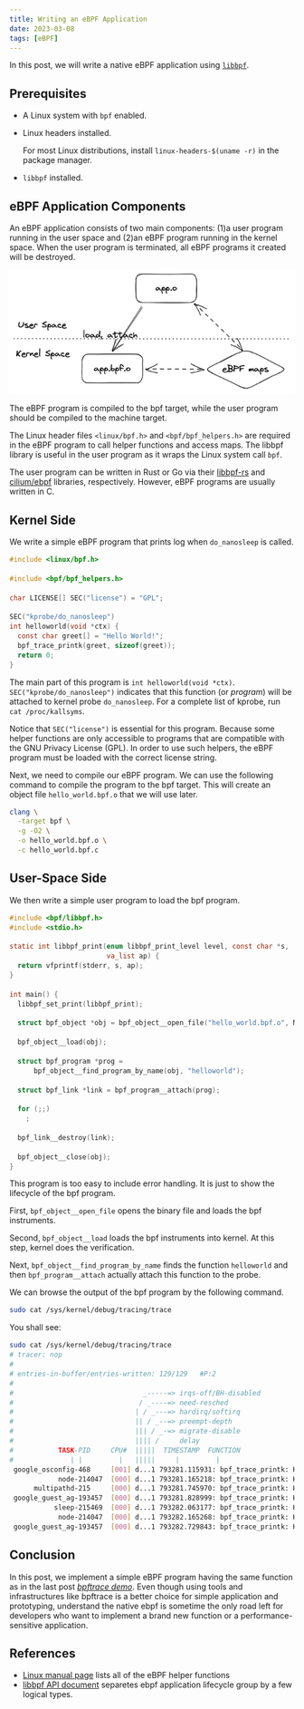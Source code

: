 ```yaml
---
title: Writing an eBPF Application
date: 2023-03-08
tags: [eBPF]
---
```


In this post, we will write a native eBPF application using [`libbpf`](https://github.com/libbpf/libbpf).

## Prerequisites

- A Linux system with `bpf` enabled.
- Linux headers installed.
  
  For most Linux distributions, install `linux-headers-$(uname -r)` in the package manager.
- `libbpf` installed.

## eBPF Application Components

An eBPF application consists of two main components: (1)a user program running in the user space and (2)an eBPF program running in the kernel space. When the user program is terminated, all eBPF programs it created will be destroyed.

![eBPF applications components](ebpf_applications_components.excalidraw.png)

The eBPF program is compiled to the bpf target, while the user program should be compiled to the machine target.

The Linux header files `<linux/bpf.h>` and `<bpf/bpf_helpers.h>` are required in the eBPF program to call helper functions and access maps. The libbpf library is useful in the user program as it wraps the Linux system call `bpf`.

The user program can be written in Rust or Go via their [libbpf-rs](https://github.com/libbpf/libbpf-rs) and [cilium/ebpf](https://github.com/cilium/ebpf) libraries, respectively. However, eBPF programs are usually written in C.

## Kernel Side

We write a simple eBPF program that prints log when `do_nanosleep` is called.

```C
#include <linux/bpf.h>

#include <bpf/bpf_helpers.h>

char LICENSE[] SEC("license") = "GPL";

SEC("kprobe/do_nanosleep")
int helloworld(void *ctx) {
  const char greet[] = "Hello World!";
  bpf_trace_printk(greet, sizeof(greet));
  return 0;
}
```

The main part of this program is `int helloworld(void *ctx)`. `SEC("kprobe/do_nanosleep")` indicates that this function (or *program*) will be attached to kernel probe `do_nanosleep`. For a complete list of kprobe, run `cat /proc/kallsyms`.

Notice that `SEC("license")` is essential for this program. Because some helper functions are only accessible to programs that are compatible with the GNU Privacy License (GPL). In order to use such helpers, the eBPF program must be loaded with the correct license string.

Next, we need to compile our eBPF program. We can use the following command to compile the program to the bpf target. This will create an object file `hello_world.bpf.o` that we will use later.

```sh
clang \
  -target bpf \
  -g -O2 \
  -o hello_world.bpf.o \
  -c hello_world.bpf.c
```

## User-Space Side

We then write a simple user program to load the bpf program.

```C
#include <bpf/libbpf.h>
#include <stdio.h>

static int libbpf_print(enum libbpf_print_level level, const char *s,
                        va_list ap) {
  return vfprintf(stderr, s, ap);
}

int main() {
  libbpf_set_print(libbpf_print);

  struct bpf_object *obj = bpf_object__open_file("hello_world.bpf.o", NULL);

  bpf_object__load(obj);

  struct bpf_program *prog =
      bpf_object__find_program_by_name(obj, "helloworld");

  struct bpf_link *link = bpf_program__attach(prog);

  for (;;)
    ;

  bpf_link__destroy(link);

  bpf_object__close(obj);
}
```

This program is too easy to include error handling. It is just to show the lifecycle of the bpf program.

First, `bpf_object__open_file` opens the binary file and loads the bpf instruments.

Second, `bpf_object__load` loads the bpf instruments into kernel. At this step, kernel does the verification.

Next, `bpf_object__find_program_by_name` finds the function `helloworld` and then `bpf_program__attach` actually attach this function to the probe.

We can browse the output of the bpf program by the following command.

```sh
sudo cat /sys/kernel/debug/tracing/trace
```

You shall see:
```sh
sudo cat /sys/kernel/debug/tracing/trace
# tracer: nop
#
# entries-in-buffer/entries-written: 129/129   #P:2
#
#                                _-----=> irqs-off/BH-disabled
#                               / _----=> need-resched
#                              | / _---=> hardirq/softirq
#                              || / _--=> preempt-depth
#                              ||| / _-=> migrate-disable
#                              |||| /     delay
#           TASK-PID     CPU#  |||||  TIMESTAMP  FUNCTION
#              | |         |   |||||     |         |
 google_osconfig-468     [001] d...1 793281.115931: bpf_trace_printk: Hello World!
            node-214047  [000] d...1 793281.165218: bpf_trace_printk: Hello World!
      multipathd-215     [000] d...1 793281.745970: bpf_trace_printk: Hello World!
 google_guest_ag-193457  [000] d...1 793281.828999: bpf_trace_printk: Hello World!
           sleep-215469  [000] d...1 793282.063177: bpf_trace_printk: Hello World!
            node-214047  [000] d...1 793282.165268: bpf_trace_printk: Hello World!
 google_guest_ag-193457  [000] d...1 793282.729843: bpf_trace_printk: Hello World!
```

## Conclusion

In this post, we implement a simple eBPF program having the same function as in the last post [*bpftrace demo*](../bpftrace_demo). Even though using tools and infrastructures like bpftrace is a better choice for simple application and prototyping, understand the native ebpf is sometime the only road left for developers who want to implement a brand new function or a performance-sensitive application.

## References

- [Linux manual page](https://man7.org/linux/man-pages/man7/bpf-helpers.7.html) lists all of the eBPF helper functions
- [libbpf API document](https://libbpf.readthedocs.io/en/latest/api.html) separetes ebpf application lifecycle group by a few logical types.
